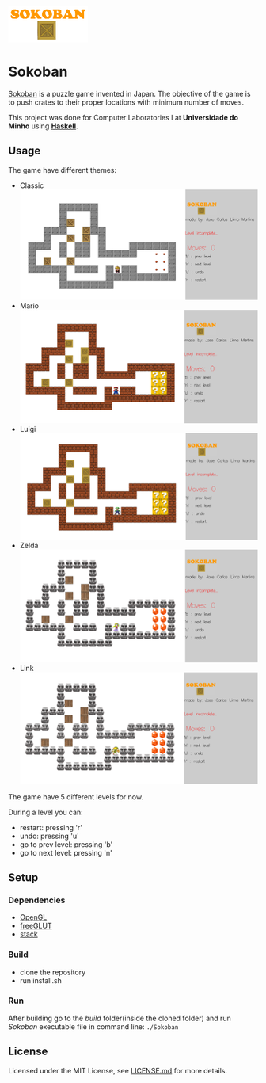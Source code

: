 ![Sokoban](screenshots/logo.png)
# Sokoban

[Sokoban](https://sokoban.info/) is a puzzle game invented in Japan. The objective of the game is to push crates to their proper locations with minimum number of moves.

This project was done for Computer Laboratories I at **Universidade do Minho** using [**Haskell**](https://www.haskell.org/).

## Usage

The game have different themes:

- Classic
![Classic](screenshots/classic.png)
- Mario
![Mario](screenshots/mario.png)
- Luigi
![Luigi](screenshots/luigi.png)
- Zelda
![Zelda](screenshots/zelda.png)
- Link 
![Link](screenshots/link.png)

The game have 5 different levels for now. 

During a level you can:
- restart: pressing 'r'
- undo: pressing 'u'
- go to prev level: pressing 'b'
- go to next level: pressing 'n'

## Setup

### Dependencies

- [OpenGL](https://www.opengl.org/about/)
- [freeGLUT](http://freeglut.sourceforge.net/)
- [stack](https://docs.haskellstack.org/en/stable/README/)

### Build

- clone the repository
- run install.sh

### Run

After building go to the *build* folder(inside the cloned folder) and run *Sokoban* executable file in command line: `./Sokoban`

## License

Licensed under the MIT License, see [LICENSE.md](LICENSE) for more details.
